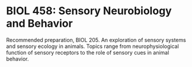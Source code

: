 # BIOL 458: Sensory Neurobiology and Behavior

Recommended preparation, BIOL 205. An exploration of sensory systems and sensory ecology in animals. Topics range from neurophysiological function of sensory receptors to the role of sensory cues in animal behavior.